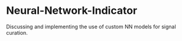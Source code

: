 # Neural-Network-Indicator
Discussing and implementing the use of custom NN models for signal curation. 
